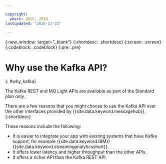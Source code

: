 ```yaml
---

copyright:
  years: 2015, 2018
lastupdated: "2016-11-22"

---
```


{:new_window: target="_blank"}
{:shortdesc: .shortdesc}
{:screen: .screen}
{:codeblock: .codeblock}
{:pre: .pre}

# Why use the Kafka API?
{: #why_kafka}

The Kafka REST and MQ Light APIs are available as part of the Standard plan only.

There are a few reasons that you might choose to use the Kafka API over the other
interfaces provided by {{site.data.keyword.messagehub}}. 
{:shortdesc}

These reasons include the following:

* It is easier to integrate your app with existing systems that have Kafka support, for example {{site.data.keyword.IBM}} {{site.data.keyword.streaminganalyticsshort}}.
* It offers lower latency and higher throughput than the other APIs.
* It offers a richer API than the Kafka REST API. 

